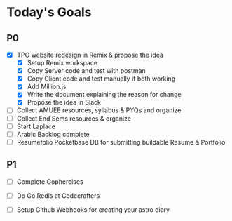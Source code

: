 # Today's Goals

## P0
- [x] TPO website redesign in Remix & propose the idea
	- [x] Setup Remix workspace
	- [x] Copy Server code and test with postman
	- [x] Copy Client code and test manually if both working
	- [x] Add Million.js
	- [x] Write the document explaining the reason for change
	- [x] Propose the idea in Slack
- [ ] Collect AMUEE resources, syllabus & PYQs and organize
- [ ] Collect End Sems resources & organize
- [ ] Start Laplace
- [ ] Arabic Backlog complete
- [ ] Resumefolio Pocketbase DB for submitting buildable Resume & Portfolio
## P1
- [ ] Complete Gophercises
- [ ] Do Go Redis at Codecrafters
- [ ] Setup Github Webhooks for creating your astro diary

